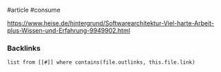 #article #consume 

https://www.heise.de/hintergrund/Softwarearchitektur-Viel-harte-Arbeit-plus-Wissen-und-Erfahrung-9949902.html



### Backlinks
```dataview 
list from [[#]] where contains(file.outlinks, this.file.link)
```

